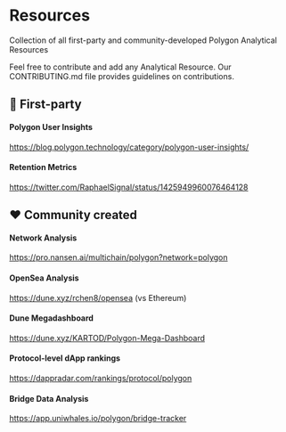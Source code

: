 # Resources
Collection of all first-party and community-developed Polygon Analytical Resources

Feel free to contribute and add any Analytical Resource. Our CONTRIBUTING.md file provides guidelines on contributions.

## 📅 First-party 
#### Polygon User Insights
https://blog.polygon.technology/category/polygon-user-insights/

#### Retention Metrics 
https://twitter.com/RaphaelSignal/status/1425949960076464128


## ❤️ Community created

#### Network Analysis
https://pro.nansen.ai/multichain/polygon?network=polygon

#### OpenSea Analysis 
https://dune.xyz/rchen8/opensea (vs Ethereum)

#### Dune Megadashboard
https://dune.xyz/KARTOD/Polygon-Mega-Dashboard

#### Protocol-level dApp rankings
https://dappradar.com/rankings/protocol/polygon 

#### Bridge Data Analysis
https://app.uniwhales.io/polygon/bridge-tracker
